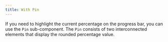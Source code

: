 ```yaml
---
title: With Pin
---
```


If you need to highlight the current percentage on the progress bar, you can use the `Pin` sub-component. The `Pin` consists of two interconnected elements that display the rounded percentage value.

